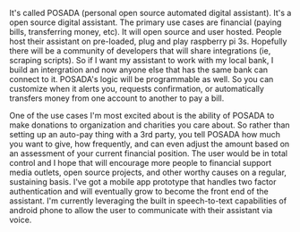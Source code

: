 It's called POSADA (personal open source automated digital assistant). It's a open source digital assistant. The primary use cases are financial (paying bills, transferring money, etc). It will open source and user hosted. People host their assistant on pre-loaded, plug and play raspberry pi 3s. Hopefully there will be a community of developers that will share integrations (ie, scraping scripts). So if I want my assistant to work with my local bank, I build an intergration and now anyone else that has the same bank can connect to it.
POSADA's logic will be programmable as well. So you can customize when it alerts you, requests confirmation, or automatically transfers money from one account to another to pay a bill.

One of the use cases I'm most excited about is the ability of POSADA to make donations to organization and charities you care about. So rather than setting up an auto-pay thing with a 3rd party, you tell POSADA how much you want to give, how frequently, and can even adjust the amount based on an assessment of your current financial position. The user would be in total control and I hope that will encourage more people to financial support media outlets, open source projects, and other worthy causes on a regular, sustaining basis.
I've got a mobile app prototype that handles two factor authentication and will eventually grow to become the front end of the assistant. I'm currently leveraging the built in speech-to-text capabilities of android phone to allow the user to communicate with their assistant via voice.

